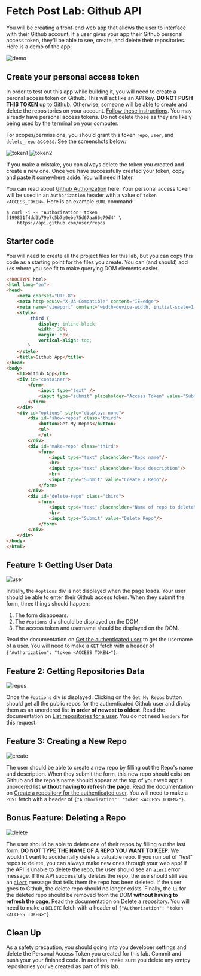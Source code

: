 # Fetch Post Lab: Github API
You will be creating a front-end web app that allows the user to interface with their Github account. If a user gives your app their Github personal access token, they'll be able to see, create, and delete their repositories. Here is a demo of the app:

![demo](./assets/app.gif)

## Create your personal access token

In order to test out this app while building it, you will need to create a peronal access token on Github. This will act like an API key. **DO NOT PUSH THIS TOKEN** up to Github. Otherwise, someone will be able to create and delete the repositories on your account. [Follow these instructions](https://docs.github.com/en/github/authenticating-to-github/creating-a-personal-access-token). You may already have personal access tokens. Do not delete those as they are likely being used by the terminal on your computer. 

For scopes/permissions, you should grant this token `repo`, `user`, and `delete_repo` access. See the screenshots below:

![token1](./assets/token1.png)
![token2](./assets/token2.png)

If you make a mistake, you can always delete the token you created and create a new one. Once you have successfully created your token, copy and paste it somewhere aside. You will need it later.

You can read about [Github Authorization](https://docs.github.com/en/rest/guides/getting-started-with-the-rest-api#repositories) here. Your personal access token will be used in an `Authorization` header with a value of `token <ACCESS_TOKEN>`. Here is an example `cURL` command:

```shell
$ curl -i -H "Authorization: token 5199831f4dd3b79e7c5b7e0ebe75d67aa66e79d4" \
    https://api.github.com/user/repos
```

## Starter code

You will need to create all the project files for this lab, but you can copy this code as a starting point for the files you create. You can (and should) add `id`s where you see fit to make querying DOM elements easier.

```html
<!DOCTYPE html>
<html lang="en">
<head>
    <meta charset="UTF-8">
    <meta http-equiv="X-UA-Compatible" content="IE=edge">
    <meta name="viewport" content="width=device-width, initial-scale=1.0">
    <style>
        .third {
            display: inline-block;  
            width: 30%;
            margin: 5px;
            vertical-align: top;
        }
    </style>
    <title>Github App</title>
</head>
<body>
    <h1>Github App</h1>
    <div id="container">
        <form>
            <input type="text" />
            <input type="submit" placeholder="Access Token" value="Submit"/>
        </form>
    </div>
    <div id="options" style="display: none">
        <div id="show-repos" class="third">
            <button>Get My Repos</button>
            <ul>
            </ul>
        </div>
        <div id="make-repo" class="third">
            <form>
                <input type="text" placeholder="Repo name"/>
                <br>
                <input type="text" placeholder="Repo description"/>
                <br>
                <input type="Submit" value="Create a Repo"/>
            </form>
        </div>
        <div id="delete-repo" class="third">
            <form>
                <input type="text" placeholder="Name of repo to delete"/>
                <br>
                <input type="Submit" value="Delete Repo"/>
            </form>
        </div>
    </div>
</body>
</html>
```

## Feature 1: Getting User Data

![user](./assets/user.gif)

Initially, the `#options` div is not displayed when the page loads. Your user should be able to enter their Github access token. When they submit the form, three things should happen:

1. The form disappears.
2. The `#options` div should be displayed on the DOM.
3. The access token and username should be displayed on the DOM.

Read the documentation on [Get the authenticated user](https://docs.github.com/en/rest/reference/users#get-the-authenticated-user
) to get the username of a user. You will need to make a `GET` fetch with a header of `{"Authorization": "token <ACCESS TOKEN>"}`. 

## Feature 2: Getting Repositories Data

![repos](./assets/get.gif)

Once the `#options` div is displayed. Clicking on the `Get My Repos` button should get all the public repos for the authenticated Github user and diplay them as an unordered list **in order of newest to oldest**. Read the documentation on [List repositories for a user](https://docs.github.com/en/rest/reference/repos#list-repositories-for-a-user). You do not need `headers` for this request. 

## Feature 3: Creating a New Repo

![create](./assets/post.gif)

The user should be able to create a new repo by filling out the Repo's name and description. When they submit the form, this new repo should exist on Github and the repo's name should appear at the top of your web app's unordered list **without having to refresh the page**. Read the documentation on [Create a repository for the authenticated user](https://docs.github.com/en/rest/reference/repos#create-a-repository-for-the-authenticated-user
). You will need to make a `POST` fetch with a header of `{"Authorization": "token <ACCESS TOKEN>"}`. 

## Bonus Feature: Deleting a Repo

![delete](./assets/delete.gif)

The user should be able to delete one of their repos by filling out the last form. **DO NOT TYPE THE NAME OF A REPO YOU WANT TO KEEP**. We wouldn't want to accidentally delete a valuable repo. If you run out of "test" repos to delete, you can always make new ones through your web app! If the API is unable to delete the repo, the user should see an [`alert`](https://developer.mozilla.org/en-US/docs/Web/API/Window/alert) error message.  If the API successfully deletes the repo, the use should still see an [`alert`](https://developer.mozilla.org/en-US/docs/Web/API/Window/alert) message that tells them the repo has been deleted. If the user goes to Github, the delete repo should no longer exists. Finally, the `li` for the deleted repo should be removed from the DOM **without having to refresh the page**. Read the documentation on [Delete a repository](https://docs.github.com/en/rest/reference/repos#delete-a-repository). You will need to make a `DELETE` fetch with a header of `{"Authorization": "token <ACCESS TOKEN>"}`. 

## Clean Up

As a safety precaution, you should going into you developer settings and delete the Personal Access Token you created for this lab. Commit and push your your finished code. In addition, make sure you delete any emtpy repositories you've created as part of this lab.


